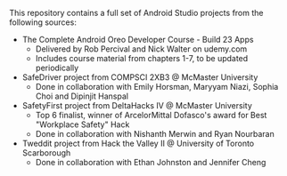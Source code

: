 This repository contains a full set of Android Studio projects from the following sources:
- The Complete Android Oreo Developer Course - Build 23 Apps
  - Delivered by Rob Percival and Nick Walter on udemy.com
  - Includes course material from chapters 1-7, to be updated periodically
- SafeDriver project from COMPSCI 2XB3 @ McMaster University
  - Done in collaboration with Emily Horsman, Maryyam Niazi, Sophia Choi and Dipinjit Hanspal
- SafetyFirst project from DeltaHacks IV @ McMaster University
  - Top 6 finalist, winner of ArcelorMittal Dofasco's award for Best "Workplace Safety" Hack
  - Done in collaboration with Nishanth Merwin and Ryan Nourbaran
- Tweddit project from Hack the Valley II @ University of Toronto Scarborough
  - Done in collaboration with Ethan Johnston and Jennifer Cheng
